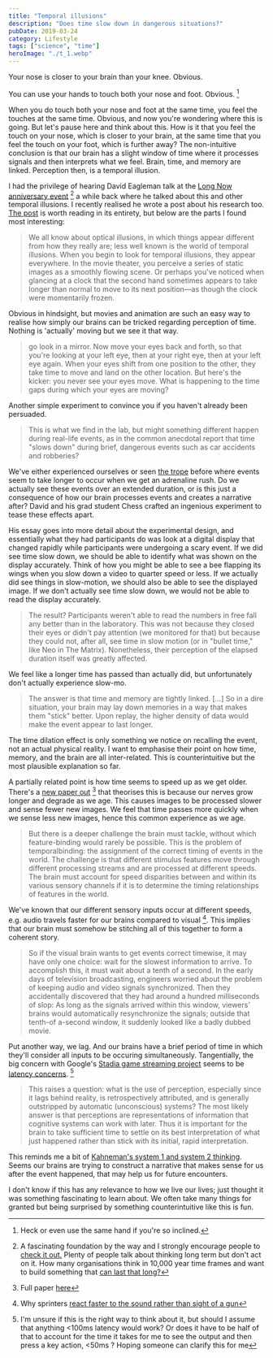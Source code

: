 ```yaml
---
title: "Temporal illusions"
description: "Does time slow down in dangerous situations?"
pubDate: 2019-03-24
category: Lifestyle
tags: ["science", "time"]
heroImage: "./t_1.webp"
---
```


Your nose is closer to your brain than your knee. Obvious.

You can use your hands to touch both your nose and foot. Obvious. [^1]

When you do touch both your nose and foot at the same time, you feel the touches at the same time. Obvious, and now you're wondering where this is going. But let's pause here and think about this. How is it that you feel the touch on your nose, which is closer to your brain, at the same time that you feel the touch on your foot, which is further away? The non-intuitive conclusion is that our brain has a slight window of time where it processes signals and then interprets what we feel. Brain, time, and memory are linked. Perception then, is a temporal illusion.

I had the privilege of hearing David Eagleman talk at the [Long Now anniversary event](https://eagleman.com/blog/the-brain-and-the-now "talk link") [^2] a while back where he talked about this and other temporal illusions. I recently realised he wrote a post about his research too. [The post](https://www.edge.org/conversation/brain-time "brain time") is worth reading in its entirety, but below are the parts I found most interesting: 

> We all know about optical illusions, in which things appear different from how they really are; less well known is the world of temporal illusions. When you begin to look for temporal illusions, they appear everywhere. In the movie theater, you perceive a series of static images as a smoothly flowing scene. Or perhaps you've noticed when glancing at a clock that the second hand sometimes appears to take longer than normal to move to its next position—as though the clock were momentarily frozen.

Obvious in hindsight, but movies and animation are such an easy way to realise how simply our brains can be tricked regarding perception of time. Nothing is 'actually' moving but we see it that way.

> go look in a mirror. Now move your eyes back and forth, so that you're looking at your left eye, then at your right eye, then at your left eye again. When your eyes shift from one position to the other, they take time to move and land on the other location. But here's the kicker: you never see your eyes move. What is happening to the time gaps during which your eyes are moving?

Another simple experiment to convince you if you haven't already been persuaded.

> This is what we find in the lab, but might something different happen during real-life events, as in the common anecdotal report that time "slows down" during brief, dangerous events such as car accidents and robberies? 

We've either experienced ourselves or seen [the trope](https://tvtropes.org/pmwiki/pmwiki.php/Main/BulletTime "bullet time") before where events seem to take longer to occur when we get an adrenaline rush. Do we actually see these events over an extended duration, or is this just a consequence of how our brain processes events and creates a narrative after? David and his grad student Chess crafted an ingenious experiment to tease these effects apart.

His essay goes into more detail about the experimental design, and essentially what they had participants do was look at a digital display that changed rapidly while participants were undergoing a scary event. If we did see time slow down, we should be able to identify what was shown on the display accurately. Think of how you might be able to see a bee flapping its wings when you slow down a video to quarter speed or less. If we actually did see things in slow-motion, we should also be able to see the displayed image. If we don't actually see time slow down, we would not be able to read the display accurately.

> The result? Participants weren't able to read the numbers in free fall any better than in the laboratory. This was not because they closed their eyes or didn't pay attention (we monitored for that) but because they could not, after all, see time in slow motion (or in "bullet time," like Neo in The Matrix). Nonetheless, their perception of the elapsed duration itself was greatly affected.

We feel like a longer time has passed than actually did, but unfortunately don't actually experience slow-mo.

> The answer is that time and memory are tightly linked. \[...\] So in a dire situation, your brain may lay down memories in a way that makes them "stick" better. Upon replay, the higher density of data would make the event appear to last longer. 

The time dilation effect is only something we notice on recalling the event, not an actual physical reality. I want to emphasise their point on how time, memory, and the brain are all inter-related. This is counterintuitive but the most plausible explanation so far.

A partially related point is how time seems to speed up as we get older. There's a [new paper out](https://pratt.duke.edu/about/news/its-spring-already-physics-explains-why-time-flies-we-age "time flies") [^3] that theorises this is because our nerves grow longer and degrade as we age. This causes images to be processed slower and sense fewer new images. We feel that time passes more quickly when we sense less new images, hence this common experience as we age.

> But there is a deeper challenge the brain must tackle, without which feature-binding would rarely be possible. This is the problem of temporalbinding: the assignment of the correct timing of events in the world. The challenge is that different stimulus features move through different processing streams and are processed at different speeds. The brain must account for speed disparities between and within its various sensory channels if it is to determine the timing relationships of features in the world.

We've known that our different sensory inputs occur at different speeds, e.g. audio travels faster for our brains compared to visual [^4]. This implies that our brain must somehow be stitching all of this together to form a coherent story. 

> So if the visual brain wants to get events correct timewise, it may have only one choice: wait for the slowest information to arrive. To accomplish this, it must wait about a tenth of a second. In the early days of television broadcasting, engineers worried about the problem of keeping audio and video signals synchronized. Then they accidentally discovered that they had around a hundred milliseconds of slop: As long as the signals arrived within this window, viewers' brains would automatically resynchronize the signals; outside that tenth-of a-second window, it suddenly looked like a badly dubbed movie.

Put another way, we lag. And our brains have a brief period of time in which they'll consider all inputs to be occuring simultaneously. Tangentially, the big concern with Google's [Stadia game streaming project](https://store.google.com/magazine/stadia "stadia") seems to be [latency concerns](https://www.eurogamer.net/articles/digitalfoundry-2019-hands-on-with-google-stream-gdc-2019 "latency measures"). [^5]

> This raises a question: what is the use of perception, especially since it lags behind reality, is retrospectively attributed, and is generally outstripped by automatic (unconscious) systems? The most likely answer is that perceptions are representations of information that cognitive systems can work with later. Thus it is important for the brain to take sufficient time to settle on its best interpretation of what just happened rather than stick with its initial, rapid interpretation. 

This reminds me a bit of [Kahneman's system 1 and system 2 thinking](https://bigthink.com/errors-we-live-by/kahnemans-mind-clarifying-biases "kahneman"). Seems our brains are trying to construct a narrative that makes sense for us after the event happened, that may help us for future encounters.

I don't know if this has any relevance to how we live our lives; just thought it was something fascinating to learn about. We often take many things for granted but being surprised by something counterintuitive like this is fun. 


[^1]: Heck or even use the same hand if you're so inclined.

[^2]: A fascinating foundation by the way and I strongly encourage people to [check it out.](http://longnow.org/ "long now") Plenty of people talk about thinking long term but don't act on it. How many organisations think in 10,000 year time frames and want to build something that [can last that long?](http://longnow.org/clock/ "10,000 year clock")

[^3]: Full paper [here](https://www.cambridge.org/core/journals/european-review/article/why-the-days-seem-shorter-as-we-get-older/2CB8EC9B0B30537230C7442B826E42F1 "days shorter")

[^4]: Why sprinters [react faster to the sound rather than sight of a gun](https://www.realclearscience.com/blog/2016/08/theres_an_amazing_reason_why_races_are_started_with_guns.html "gun starts")

[^5]: I'm unsure if this is the right way to think about it, but should I assume that anything <100ms latency would work? Or does it have to be half of that to account for the time it takes for me to see the output and then press a key action, <50ms ? Hoping someone can clarify this for me
